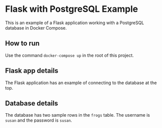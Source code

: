 # Flask with PostgreSQL Example

This is an example of a Flask application working with a PostgreSQL database in Docker Compose.

## How to run

Use the command `docker-compose up` in the root of this project.

## Flask app details

The Flask application has an example of connecting to the database at the top.

## Database details

The database has two sample rows in the `frogs` table.
The username is `susan` and the password is `susan`.
